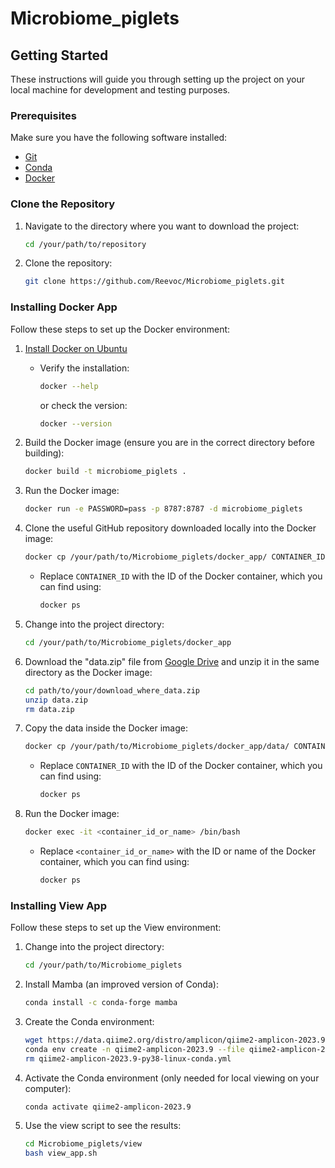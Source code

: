 # Microbiome_piglets

## Getting Started

These instructions will guide you through setting up the project on your local machine for development and testing purposes.

### Prerequisites

Make sure you have the following software installed:

- [Git](https://git-scm.com/)
- [Conda](https://docs.conda.io/projects/conda/en/latest/index.html)
- [Docker](https://www.docker.com/)

### Clone the Repository

1. Navigate to the directory where you want to download the project:

   ```bash
   cd /your/path/to/repository
   ```

2. Clone the repository:

   ```bash
   git clone https://github.com/Reevoc/Microbiome_piglets.git
   ```

### Installing Docker App

Follow these steps to set up the Docker environment:

1. [Install Docker on Ubuntu](https://docs.docker.com/engine/install/ubuntu/)
   - Verify the installation:

      ```bash
      docker --help
      ```

      or check the version:

      ```bash
      docker --version
      ```

2. Build the Docker image (ensure you are in the correct directory before building):

   ```bash
   docker build -t microbiome_piglets .
   ```

3. Run the Docker image:

   ```bash
   docker run -e PASSWORD=pass -p 8787:8787 -d microbiome_piglets
   ```

4. Clone the useful GitHub repository downloaded locally into the Docker image:

   ```bash
   docker cp /your/path/to/Microbiome_piglets/docker_app/ CONTAINER_ID:/home/microbiome
   ```

   - Replace `CONTAINER_ID` with the ID of the Docker container, which you can find using:

      ```bash
      docker ps
      ```

5. Change into the project directory:

   ```bash
   cd /your/path/to/Microbiome_piglets/docker_app
   ```

6. Download the "data.zip" file from [Google Drive](https://drive.google.com/file/d/1Kx87HDn-XSEu_YU5cFvs7jH2YGkJLU-w/view?usp=drive_link) and unzip it in the same directory as the Docker image:

   ```bash
   cd path/to/your/download_where_data.zip
   unzip data.zip
   rm data.zip
   ```

7. Copy the data inside the Docker image:

   ```bash
   docker cp /your/path/to/Microbiome_piglets/docker_app/data/ CONTAINER_ID:/home/microbiome
   ```

   - Replace `CONTAINER_ID` with the ID of the Docker container, which you can find using:

      ```bash
      docker ps
      ```

8. Run the Docker image:

   ```bash
   docker exec -it <container_id_or_name> /bin/bash
   ```

   - Replace `<container_id_or_name>` with the ID or name of the Docker container, which you can find using:

      ```bash
      docker ps
      ```

### Installing View App

Follow these steps to set up the View environment:

1. Change into the project directory:

   ```bash
   cd /your/path/to/Microbiome_piglets
   ```

2. Install Mamba (an improved version of Conda):

   ```bash
   conda install -c conda-forge mamba
   ```

3. Create the Conda environment:

   ```bash
   wget https://data.qiime2.org/distro/amplicon/qiime2-amplicon-2023.9-py38-linux-conda.yml
   conda env create -n qiime2-amplicon-2023.9 --file qiime2-amplicon-2023.9-py38-linux-conda.yml
   rm qiime2-amplicon-2023.9-py38-linux-conda.yml
   ```

4. Activate the Conda environment (only needed for local viewing on your computer):

   ```bash
   conda activate qiime2-amplicon-2023.9
   ```

5. Use the view script to see the results:

   ```bash
   cd Microbiome_piglets/view
   bash view_app.sh
   ```
